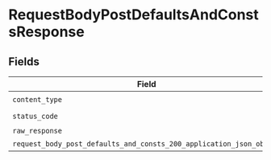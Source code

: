 # RequestBodyPostDefaultsAndConstsResponse


## Fields

| Field                                                                                                                                                      | Type                                                                                                                                                       | Required                                                                                                                                                   | Description                                                                                                                                                |
| ---------------------------------------------------------------------------------------------------------------------------------------------------------- | ---------------------------------------------------------------------------------------------------------------------------------------------------------- | ---------------------------------------------------------------------------------------------------------------------------------------------------------- | ---------------------------------------------------------------------------------------------------------------------------------------------------------- |
| `content_type`                                                                                                                                             | *String*                                                                                                                                                   | :heavy_check_mark:                                                                                                                                         | N/A                                                                                                                                                        |
| `status_code`                                                                                                                                              | *Integer*                                                                                                                                                  | :heavy_check_mark:                                                                                                                                         | N/A                                                                                                                                                        |
| `raw_response`                                                                                                                                             | [Faraday::Response](https://www.rubydoc.info/gems/faraday/Faraday/Response)                                                                                | :heavy_minus_sign:                                                                                                                                         | N/A                                                                                                                                                        |
| `request_body_post_defaults_and_consts_200_application_json_object`                                                                                        | [T.nilable(Operations::RequestBodyPostDefaultsAndConsts200ApplicationJSON)](../../models/operations/requestbodypostdefaultsandconsts200applicationjson.md) | :heavy_minus_sign:                                                                                                                                         | OK                                                                                                                                                         |